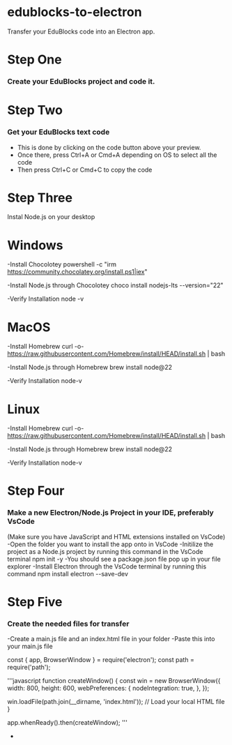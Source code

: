 # edublocks-to-electron
Transfer your EduBlocks code into an Electron app.

# Step One

### Create your EduBlocks project and code it.

# Step Two

### Get your EduBlocks text code
- This is done by clicking on the code button above your preview.
- Once there, press Ctrl+A or Cmd+A depending on OS to select all the code
- Then press Ctrl+C or Cmd+C to copy the code

# Step Three
Instal Node.js on your desktop

 # Windows
 -Install Chocolotey
 powershell -c "irm https://community.chocolatey.org/install.ps1|iex"

 -Install Node.js through Chocolotey
 choco install nodejs-lts --version="22"

 -Verify Installation
 node -v

 # MacOS
 -Install Homebrew
 curl -o- https://raw.githubusercontent.com/Homebrew/install/HEAD/install.sh | bash

 -Install Node.js through Homebrew
 brew install node@22

 -Verify Installation
 node-v

 # Linux
  -Install Homebrew
 curl -o- https://raw.githubusercontent.com/Homebrew/install/HEAD/install.sh | bash

 -Install Node.js through Homebrew
 brew install node@22

 -Verify Installation
 node-v

 # Step Four
 
### Make a new Electron/Node.js Project in your IDE, preferably VsCode
(Make sure you have JavaScript and HTML extensions installed on VsCode)
-Open the folder you want to install the app onto in VsCode
-Initilize the project as a Node.js project by running this command in the VsCode terminal
npm init -y
-You should see a package.json file pop up in your file explorer
-Install Electron through the VsCode terminal by running this command
npm install electron --save-dev

# Step Five

### Create the needed files for transfer
-Create a main.js file and an index.html file in your folder
-Paste this into your main.js file

const { app, BrowserWindow } = require('electron');
const path = require('path');

'''javascript
function createWindow() {
  const win = new BrowserWindow({
    width: 800,
    height: 600,
    webPreferences: {
      nodeIntegration: true,
    },
  });

  win.loadFile(path.join(__dirname, 'index.html')); // Load your local HTML file
}

app.whenReady().then(createWindow);
'''

-

